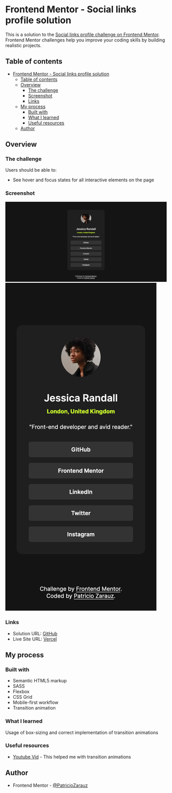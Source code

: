 # Frontend Mentor - Social links profile solution

This is a solution to the [Social links profile challenge on Frontend Mentor](https://www.frontendmentor.io/challenges/social-links-profile-UG32l9m6dQ). Frontend Mentor challenges help you improve your coding skills by building realistic projects.

## Table of contents

- [Frontend Mentor - Social links profile solution](#frontend-mentor---social-links-profile-solution)
  - [Table of contents](#table-of-contents)
  - [Overview](#overview)
    - [The challenge](#the-challenge)
    - [Screenshot](#screenshot)
    - [Links](#links)
  - [My process](#my-process)
    - [Built with](#built-with)
    - [What I learned](#what-i-learned)
    - [Useful resources](#useful-resources)
  - [Author](#author)

## Overview

### The challenge

Users should be able to:

- See hover and focus states for all interactive elements on the page

### Screenshot

![desktop-screenshot](./assets/images/desktop-screenshot.png)
![mobile-screenshot](./assets/images/mobile-screenshot.png)

### Links

- Solution URL: [GitHub](https://github.com/PatricioZarauz/social-links-profile-main)
- Live Site URL: [Vercel](https://your-live-site-url.com)

## My process

### Built with

- Semantic HTML5 markup
- SASS
- Flexbox
- CSS Grid
- Mobile-first workflow
- Transition animation

### What I learned

Usage of box-sizing and correct implementation of transition animations

### Useful resources

- [Youtube Vid](https://www.youtube.com/watch?v=ceNMP-aQkQ4&list=PL4-IK0AVhVjNKdH-sQgq_z8gfqC6pRC9V&index=3) - This helped me with transition animations

## Author

- Frontend Mentor - [@PatricioZarauz](https://www.frontendmentor.io/profile/PatricioZarauz)
